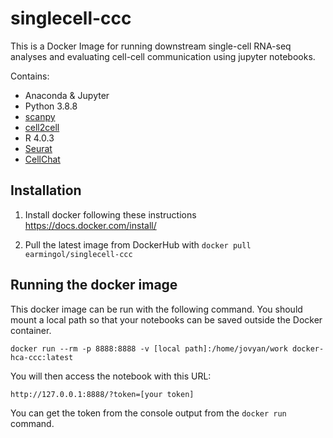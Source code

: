 # singlecell-ccc

This is a Docker Image for running downstream single-cell RNA-seq analyses and evaluating cell-cell communication using jupyter notebooks.

Contains:

* Anaconda & Jupyter
* Python 3.8.8
* [scanpy](https://github.com/theislab/scanpy)  
* [cell2cell](https://github.com/earmingol/cell2cell)
* R 4.0.3
* [Seurat](https://github.com/satijalab/seurat)  
* [CellChat](https://github.com/sqjin/CellChat)

## Installation
1. Install docker following these instructions
https://docs.docker.com/install/

2. Pull the latest image from DockerHub with
```docker pull earmingol/singlecell-ccc```

## Running the docker image
This docker image can be run with the following command.  You should mount a local path so that your notebooks can be saved outside the Docker container.

```
docker run --rm -p 8888:8888 -v [local path]:/home/jovyan/work docker-hca-ccc:latest
```

You will then access the notebook with this URL:

```http://127.0.0.1:8888/?token=[your token]```

You can get the token from the console output from the ```docker run``` command.
